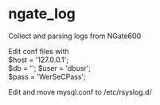 # ngate_log
Collect and parsing logs from NGate600
	
Edit conf files with	 
$host = '127.0.0.1';	
$db   = '';	
$user = 'dbusr';	
$pass = 'WerSeCPass';	
	
Edit and move mysql.conf to /etc/rsyslog.d/

